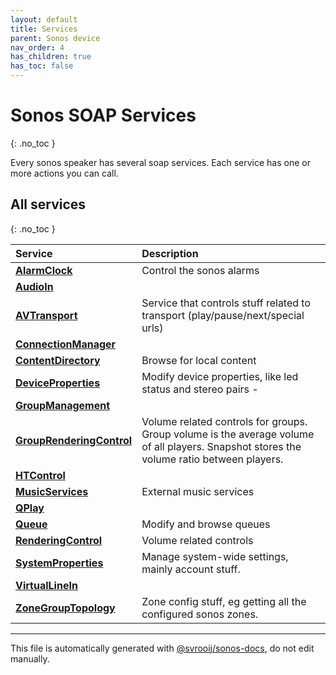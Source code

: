 ```yaml
---
layout: default
title: Services
parent: Sonos device
nav_order: 4
has_children: true
has_toc: false
---
```


# Sonos SOAP Services
{: .no_toc }

Every sonos speaker has several soap services. Each service has one or more actions you can call.

## All services
{: .no_toc }

| Service | Description |
|:--------|:------------|
| [**AlarmClock**](alarm-clock-service.html) | Control the sonos alarms |
| [**AudioIn**](audio-in-service.html) |  |
| [**AVTransport**](av-transport-service.html) | Service that controls stuff related to transport (play/pause/next/special urls) |
| [**ConnectionManager**](connection-manager-service.html) |  |
| [**ContentDirectory**](content-directory-service.html) | Browse for local content |
| [**DeviceProperties**](device-properties-service.html) | Modify device properties, like led status and stereo pairs - |
| [**GroupManagement**](group-management-service.html) |  |
| [**GroupRenderingControl**](group-rendering-control-service.html) | Volume related controls for groups. Group volume is the average volume of all players. Snapshot stores the volume ratio between players. |
| [**HTControl**](ht-control-service.html) |  |
| [**MusicServices**](music-services-service.html) | External music services |
| [**QPlay**](q-play-service.html) |  |
| [**Queue**](queue-service.html) | Modify and browse queues |
| [**RenderingControl**](rendering-control-service.html) | Volume related controls |
| [**SystemProperties**](system-properties-service.html) | Manage system-wide settings, mainly account stuff. |
| [**VirtualLineIn**](virtual-line-in-service.html) |  |
| [**ZoneGroupTopology**](zone-group-topology-service.html) | Zone config stuff, eg getting all the configured sonos zones. |

---

This file is automatically generated with [@svrooij/sonos-docs](https://github.com/svrooij/sonos-api-docs/tree/main/generator/sonos-docs), do not edit manually.
